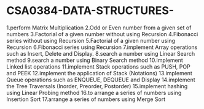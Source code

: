 # CSA0384-DATA-STRUCTURES-
1.perform Matrix Multiplication
2.Odd or Even number from a given set of numbers
3.Factorial of a given number without using Recursion
4.Fibonacci series without using Recursion
5.Factorial of a given number using Recursion
6.Fibonacci series using Recursion
7.implement Array operations such as Insert, Delete and Display.
8.search a number using Linear Search method
9.search a number using Binary Search method 
10.implement Linked list operations
11.implement Stack operations such as PUSH, POP and PEEK
12.implement the application of Stack (Notations)
13.implement Queue operations such as ENQUEUE, DEQUEUE and Display 
14.implement the Tree Traversals (Inorder, Preorder, Postorder)
15.implement hashing using Linear Probing method
16.to arrange a series of numbers using Insertion Sort 
17.arrange a series of numbers using Merge Sort
